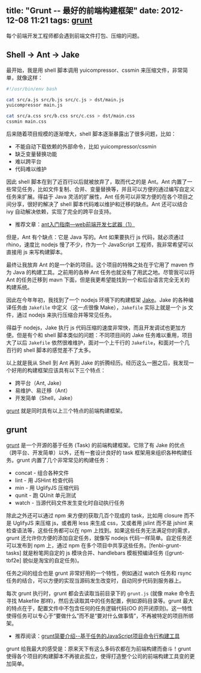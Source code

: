 title: "Grunt -- 最好的前端构建框架"
date: 2012-12-08 11:21
tags: [grunt]
---

每个前端开发工程师都会遇到前端文件打包、压缩的问题。

## Shell -> Ant -> Jake

最开始，我是用 shell 脚本调用 yuicompressor、cssmin 来压缩文件，非常简单，就像这样：

``` sh
#!/usr/bin/env bash

cat src/a.js src/b.js src/c.js > dst/main.js
yuicompressor main.js

cat src/a.css src/b.css src/c.css > dst/main.css
cssmin main.css
```

<!-- more -->

后来随着项目规模的逐渐增大，shell 脚本逐渐暴露出了很多问题，比如：


* 不能自动下载依赖的外部命令，比如 yuicompressor/cssmin
* 缺乏变量替换功能
* 难以跨平台
* 代码难以维护

因此 shell 脚本在到了近百行以后就被放弃了，取而代之的是 Ant。Ant 内置了一些常见任务，比如文件复制、合并、变量替换等，并且可以方便的通过编写自定义任务来扩展。得益于 Java 灵活的扩展性，Ant 任务可以非常方便的在各个项目之间分享，很好的解决了 shell 脚本代码难以维护和迁移的缺点。Ant 还可以结合 ivy 自动解决依赖，实现了完全的跨平台支持。

* 推荐文章：[ant入门指南—web前端开发七武器（1）]

但是，Ant 有个缺点：它是 Java 写的。Ant 如果要执行 js 代码，就必须通过 rhino，速度比 nodejs 慢了不少，作为一个 JavaScript 工程师，我非常希望可以直接用 js 来写构建脚本。

最终让我放弃 Ant 的是一个新的项目。这个项目的特殊之处在于它用了 maven 作为 Java 的构建工具。之前用的各种 Ant 任务也就没有了用武之地。尽管我可以将 Ant 的任务迁移到 mavn 下面，但是我更希望能找到一个和后台语言完全无关的构建系统。

因此在今年年初，我找到了一个 nodejs 环境下的构建框架 [Jake]。Jake 的各种编译任务由 `Jakefile` 中定义（这一点很像 Make），`Jakefile` 实际上就是一个 js 文件，通过 nodejs 来执行压缩合并等常见任务。

得益于 nodejs，Jake 执行 js 代码压缩的速度非常快，而且开发调试也更加方便。但是有个和 shell 脚本类似的问题：不同项目间的 Jake 任务难以重用，项目大了以后 `Jakefile` 依然很难维护，面对一个上千行的 `Jakefile`，和面对一个几百行的 shell 脚本的感觉差不了太多。

以上就是我从 Shell 到 Ant 再到 Jake 的折腾经历。经历这么一圈之后，我发现一个好用的构建框架应该具有以下三个特点：

* 跨平台（Ant, Jake）
* 易维护、易迁移（Ant）
* 开发简单（Shell，Jake）

[grunt] 就是同时具有以上三个特点的前端构建框架。

## grunt

[grunt] 是一个开源的基于任务 (Task) 的前端构建框架。它除了有 Jake 的优点（跨平台、开发简单）以外，还有一套设计良好的 task 框架用来组织各种构建任务。grunt 内置了几个非常常见的构建任务：

* concat - 组合各种文件
* lint - 用 JSHint 检查代码
* min - 用 UglifyJS 压缩代码
* qunit - 跑 QUnit 单元测试
* watch - 当源代码文件发生变化时自动执行任务

除此之外还可以通过 npm 来方便的获取几百个现成的 task，比如用 closure 而不是 UglifyJS 来压缩 js，或者用 less 来生成 css，又或者用 jslint 而不是 jshint 来检查语法等，这些任务都可以在 npm 上找到。如果这些任务无法满足你的需求，grunt 还允许你方便的添加自定任务，就像写 nodejs 代码一样简单。自定任务还可以发布到 npm 上，通过 npm 在多个项目中共享这些任务。[fenbi-grunt-tasks] 就是粉笔网自定的 js 模块合并、handlebars 模板预编译任务 ([grunt-tbf2e] 貌似是淘宝的自定任务)。

任务之间的组合也是 grunt 非常好用的一个特性，例如通过 watch 任务和 rsync 任务的结合，可以方便的实现当源码发生改变时，自动同步代码到服务器上。

每次 grunt 执行时，grunt 都会去读取当前目录下的 `grunt.js` (就像 make 命令去寻找 Makefile 那样)，然后去读取其中的任务配置，例如源码目录等。grunt 最大的特点在于，配置文件中不包含任何的任务逻辑代码(OO 的开闭原则)。这一特性使得任务可以专心于“要做什么”而不是“要对什么做事情”，不再被特定的项目所绑架。

* 推荐阅读：[grunt简要介绍--基于任务的JavaScript项目命令行构建工具]

grunt 给我最大的感受是：原来天下有这么多码农都在为前端构建而奋斗！grunt 使得各个项目的构建脚本不再彼此孤立，使得打造整个公司的前端构建工具变的更加简单。

[Jake]: https://github.com/mde/jake
[grunt]: http://gruntjs.com
[ant入门指南—web前端开发七武器（1）]: http://www.36ria.com/4411
[grunt简要介绍--基于任务的JavaScript项目命令行构建工具]: http://www.oschina.net/question/89964_47198
